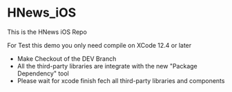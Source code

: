 # HNews_iOS
This is the HNews iOS Repo 

For Test this demo you only need compile on XCode 12.4 or later

- Make Checkout of the DEV Branch
- All the third-party libraries are integrate with the new "Package Dependency" tool
- Please wait for xcode finish fech all third-party libraries and components
